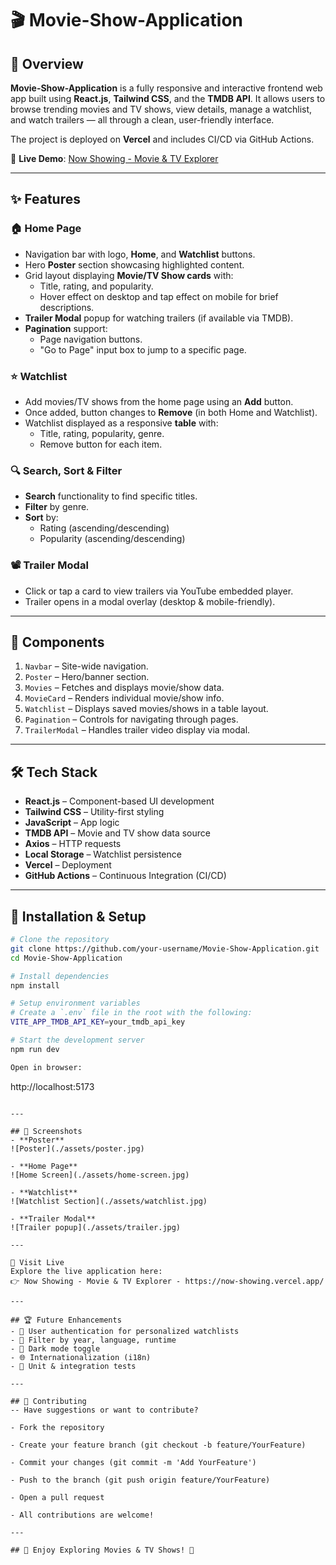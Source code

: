 # 🎬 Movie-Show-Application

## 📌 Overview

**Movie-Show-Application** is a fully responsive and interactive frontend web app built using **React.js**, **Tailwind CSS**, and the **TMDB API**. It allows users to browse trending movies and TV shows, view details, manage a watchlist, and watch trailers — all through a clean, user-friendly interface.

The project is deployed on **Vercel** and includes CI/CD via GitHub Actions.

🔗 **Live Demo**: [Now Showing - Movie & TV Explorer](https://now-showing.vercel.app/)

---

## ✨ Features

### 🏠 Home Page
- Navigation bar with logo, **Home**, and **Watchlist** buttons.
- Hero **Poster** section showcasing highlighted content.
- Grid layout displaying **Movie/TV Show cards** with:
  - Title, rating, and popularity.
  - Hover effect on desktop and tap effect on mobile for brief descriptions.
- **Trailer Modal** popup for watching trailers (if available via TMDB).
- **Pagination** support:
  - Page navigation buttons.
  - "Go to Page" input box to jump to a specific page.

### ⭐ Watchlist
- Add movies/TV shows from the home page using an **Add** button.
- Once added, button changes to **Remove** (in both Home and Watchlist).
- Watchlist displayed as a responsive **table** with:
  - Title, rating, popularity, genre.
  - Remove button for each item.

### 🔍 Search, Sort & Filter
- **Search** functionality to find specific titles.
- **Filter** by genre.
- **Sort** by:
  - Rating (ascending/descending)
  - Popularity (ascending/descending)

### 📽️ Trailer Modal
- Click or tap a card to view trailers via YouTube embedded player.
- Trailer opens in a modal overlay (desktop & mobile-friendly).

---

## 🧩 Components

1. `Navbar` – Site-wide navigation.
2. `Poster` – Hero/banner section.
3. `Movies` – Fetches and displays movie/show data.
4. `MovieCard` – Renders individual movie/show info.
5. `Watchlist` – Displays saved movies/shows in a table layout.
6. `Pagination` – Controls for navigating through pages.
7. `TrailerModal` – Handles trailer video display via modal.

---

## 🛠 Tech Stack

- **React.js** – Component-based UI development
- **Tailwind CSS** – Utility-first styling
- **JavaScript** – App logic
- **TMDB API** – Movie and TV show data source
- **Axios** – HTTP requests
- **Local Storage** – Watchlist persistence
- **Vercel** – Deployment
- **GitHub Actions** – Continuous Integration (CI/CD)

---

## 🚀 Installation & Setup

```bash
# Clone the repository
git clone https://github.com/your-username/Movie-Show-Application.git
cd Movie-Show-Application

# Install dependencies
npm install

# Setup environment variables
# Create a `.env` file in the root with the following:
VITE_APP_TMDB_API_KEY=your_tmdb_api_key

# Start the development server
npm run dev

Open in browser:
```
http://localhost:5173
```

---

## 📸 Screenshots
- **Poster**
![Poster](./assets/poster.jpg)

- **Home Page**
![Home Screen](./assets/home-screen.jpg)

- **Watchlist**
![Watchlist Section](./assets/watchlist.jpg)

- **Trailer Modal**
![Trailer popup](./assets/trailer.jpg)

---

🔗 Visit Live
Explore the live application here:
👉 Now Showing - Movie & TV Explorer - https://now-showing.vercel.app/

---

## 🏆 Future Enhancements
- 🔐 User authentication for personalized watchlists
- 📆 Filter by year, language, runtime
- 🌙 Dark mode toggle
- 🌐 Internationalization (i18n)
- 🧪 Unit & integration tests

---

## 🤝 Contributing
-- Have suggestions or want to contribute?

- Fork the repository

- Create your feature branch (git checkout -b feature/YourFeature)

- Commit your changes (git commit -m 'Add YourFeature')

- Push to the branch (git push origin feature/YourFeature)

- Open a pull request

- All contributions are welcome!

---

## 🚀 Enjoy Exploring Movies & TV Shows! 🍿